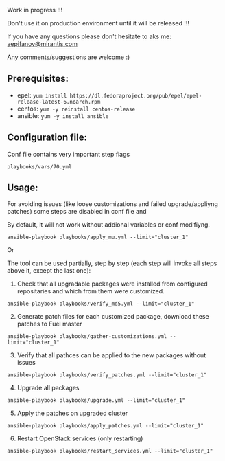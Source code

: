 
Work in progress !!!

Don't use it on production environment until it will be released !!!

If you have any questions please don't hesitate to aks me:
aepifanov@mirantis.com

Any comments/suggestions are welcome :)

Prerequisites:
--------------

- epel: `yum install https://dl.fedoraproject.org/pub/epel/epel-release-latest-6.noarch.rpm`
- centos: `yum -y reinstall centos-release`
- ansible: `yum -y install ansible`


Configuration file:
-------------------

Conf file contains very important step flags

`playbooks/vars/70.yml`

Usage:
------

For avoiding issues (like loose customizations and failed upgrade/appliyng patches)
some steps are disabled in conf file and

By default, it will not work without addional variables or conf modifiyng.

`ansible-playbook playbooks/apply_mu.yml --limit="cluster_1"`

Or

The tool can be used partially, step by step (each step will invoke all steps above it, except the last one):

1. Check that all upgradable packages were installed from configured repositaries and which from them were customized.

`ansible-playbook playbooks/verify_md5.yml --limit="cluster_1"`

2. Generate patch files for each customized package, download these patches to Fuel master

`ansible-playbook playbooks/gather-customizations.yml --limit="cluster_1"`

3. Verify that all pathces can be applied to the new packages without issues

`ansible-playbook playbooks/verify_patches.yml --limit="cluster_1"`

4. Upgrade all packages

`ansible-playbook playbooks/upgrade.yml --limit="cluster_1"`

5. Apply the patches on upgraded cluster

`ansible-playbook playbooks/apply_patches.yml --limit="cluster_1"`

6. Restart OpenStack services (only restarting)

`ansible-playbook playbooks/restart_services.yml --limit="cluster_1"`


